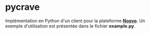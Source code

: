 # pycrave
Implémentation en Python d'un client pour la plateforme [**Noovo**](https://www.noovo.ca/). Un exemple d'utilisation est présentée dans le fichier **example.py**.
